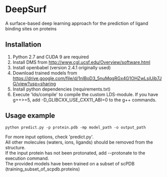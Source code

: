 # DeepSurf
A surface-based deep learning approach for the prediction of ligand binding sites on proteins

Installation
---------------

1) Python 2.7 and CUDA 9 are required 
2) Install DMS from http://www.cgl.ucsf.edu/Overview/software.html
3) Install openbabel (version 2.4.1 originally used)
4) Download trained models from https://drive.google.com/file/d/1nIBoD3_5nuMqgRGx4G1OHZwLsiUjb7JG/view?usp=sharing
5) Install python dependencies (requirements.txt)
6) Execute 'lds/compile' to compile the custom LDS-module. If you have g++>=5, add -D_GLIBCXX_USE_CXX11_ABI=0 to the g++ commands.


Usage example
---------------

```
python predict.py -p protein.pdb -mp model_path -o output_path
```

For more input options, check 'predict.py'.\
All other molecules (waters, ions, ligands) should be removed from the structure.\
If the input protein has not been protonated, add --protonate to the execution command.\
The provided models have been trained on a subset of scPDB (training_subset_of_scpdb.proteins)
